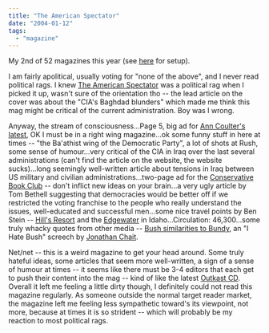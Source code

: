 ```yaml
---
title: "The American Spectator"
date: "2004-01-12"
tags: 
  - "magazine"
---
```


My 2nd of 52 magazines this year (see [here](http://www.theludwigs.com/archives/001279.html) for setup).  
  
I am fairly apolitical, usually voting for "none of the above", and I never read political rags. I knew [The American Spectator](http://www.spectator.org/) was a political rag when I picked it up, wasn't sure of the orientation tho -- the lead article on the cover was about the "CIA's Baghdad blunders" which made me think this mag might be critical of the current administration. Boy was I wrong.  
  
Anyway, the stream of consciousness...Page 5, big ad for [Ann Coulter's latest](http://www.amazon.com/exec/obidos/tg/detail/-/1400049520/qid=1073928049//ref=sr_8_xs_ap_i0_xgl14/104-6959134-3976717?v=glance&s=books&n=507846), OK I must be in a right wing magazine...ok some funny stuff in here at times -- "the Ba'athist wing of the Democratic Party", a lot of shots at Rush, some sense of humour...very critical of the CIA in Iraq over the last several administrations (can't find the article on the website, the website sucks)...long seemingly well-written article about tensions in Iraq between US military and civilian administrations...two-page ad for the [Conservative Book Club](http://www.conservativebookclub.com/MainHome.asp?) -- don't inflict new ideas on your brain...a very ugly article by Tom Bethell suggesting that democracies would be better off if we restricted the voting franchise to the people who really understand the issues, well-educated and successful men...some nice travel points by Ben Stein -- [Hill's Resort](http://www.hillsresort.com/) and the [Edgewater](http://book.bestwestern.com/bestwestern/propertyMain.do?group=false&propertyCode=13054) in Idaho...Circulation: 46,300...some truly whacky quotes from other media -- [Bush similarities to Bundy](http://www.nypress.com/16/40/news&columns/rotation.cfm), an "I Hate Bush" screech by [Jonathan Chait](http://www.tnr.com/showBio.mhtml?pid=13).  
  
Net/net -- this is a weird magazine to get your head around. Some truly hateful ideas, some articles that seem more well-written, a sign of a sense of humour at times -- it seems like there must be 3-4 editors that each get to push their content into the mag -- kind of like the latest [Outkast CD](http://www.amazon.com/exec/obidos/tg/detail/-/B0000AGWFX/qid=1073929396//ref=sr_8_xs_ap_i0_xgl15/104-6959134-3976717?v=glance&s=music&n=507846). Overall it left me feeling a little dirty though, I definitely could not read this magazine regularly. As someone outside the normal target reader market, the magazine left me feeling less sympathetic toward's its viewpoint, not more, because at times it is so strident -- which will probably be my reaction to most political rags.
